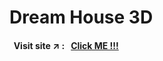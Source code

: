 # Dream House 3D

#### &nbsp; Visit site :arrow_upper_right: : &nbsp; [Click ME !!!](https://kallangouda.github.io/Dream-House-3D/)
